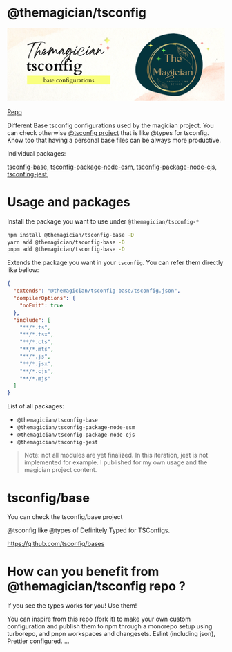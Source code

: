 # @themagician/tsconfig

![the magician tsconfig configurations banner](./imgs/theMagicianTsconfig_banner.png)

[Repo](https://github.com/TheMagicianDev/tsconfig)


Different Base tsconfig configurations used by the magician project. You can check otherwise [@tsconfig project](https://github.com/tsconfig/bases) that is like @types for tsconfig. Know too that having a personal base files can be always more productive.

Individual packages:

[tsconfig-base](https://www.npmjs.com/package/@themagician/tsconfig-base), [tsconfig-package-node-esm](https://www.npmjs.com/package/@themagician/tsconfig-package-node-esm), [tsconfig-package-node-cjs](https://www.npmjs.com/package/@themagician/tsconfig-package-node-cjs), [tsconfing-jest](https://www.npmjs.com/package/@themagician/tsconfing-jest),

# Usage and packages

Install the package you want to use under `@themagician/tsconfig-*`

```sh
npm install @themagician/tsconfig-base -D
yarn add @themagician/tsconfig-base -D
pnpm add @themagician/tsconfig-base -D
```

Extends the package you want in your `tsconfig`. You can refer them directly like bellow:

```json
{
  "extends": "@themagician/tsconfig-base/tsconfig.json",
  "compilerOptions": {
    "noEmit": true
  },
  "include": [
    "**/*.ts",
    "**/*.tsx",
    "**/*.cts",
    "**/*.mts",
    "**/*.js",
    "**/*.jsx",
    "**/*.cjs",
    "**/*.mjs"
  ]
}
```

List of all packages:

- `@themagician/tsconfig-base`
- `@themagician/tsconfig-package-node-esm`
- `@themagician/tsconfig-package-node-cjs`
- `@themagician/tsconfig-jest`

> Note: not all modules are yet finalized.
> In this iteration, jest is not implemented for example.
> I published for my own usage and the magician project content. 

# tsconfig/base

You can check the tsconfig/base project

@tsconfig like @types of Definitely Typed for TSConfigs.

https://github.com/tsconfig/bases


# How can you benefit from @themagician/tsconfig repo ?

If you see the types works for you! Use them!

You can inspire from this repo (fork it) to make your own custom configuration and publish them to npm through a monorepo setup using turborepo, and pnpn workspaces and changesets. Eslint (including json), Prettier configured. ...
